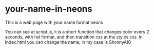 # your-name-in-neons
This is a web page with your name format neons

You can see at script.js, it is a short function that changes color every 2 seconds, with hsl format, and then transition css at the styles.css.
In index.html you can change the name, in my case is ShonnyAIO
